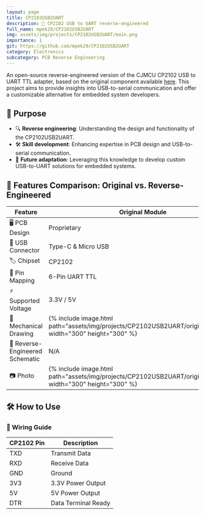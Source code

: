 ```yaml
---
layout: page
title: CP2102USB2UART
description: 🔌 CP2102 USB to UART reverse-engineered
full_name: mpek29/CP2102USB2UART
img: assets/img/projects/CP2102USB2UART/main.png
importance: 1
git: https://github.com/mpek29/CP2102USB2UART
category: Electronics
subcategory: PCB Reverse Engineering
---
```



An open-source reverse-engineered version of the CJMCU CP2102 USB to UART TTL adapter, based on the original component available [here](https://fr.aliexpress.com/item/1005006975725106.html). This project aims to provide insights into USB-to-serial communication and offer a customizable alternative for embedded system developers.

## 🎯 Purpose

- 🔍 **Reverse engineering**: Understanding the design and functionality of the CP2102USB2UART.
- 🛠️ **Skill development**: Enhancing expertise in PCB design and USB-to-serial communication.
- 🔄 **Future adaptation**: Leveraging this knowledge to develop custom USB-to-UART solutions for embedded systems.

## 📝 Features Comparison: Original vs. Reverse-Engineered


| Feature            | Original Module | Reverse-Engineered Version |
|--------------------|----------------|---------------------------|
| 🖥️ PCB Design        | Proprietary     | Open-source & customizable |
| 🔌 USB Connector     | Type-C & Micro USB | Type-C & Micro USB |
| 🏷️ Chipset           | CP2102          | CP2102 |
| 📌 Pin Mapping       | 6-Pin UART TTL  | 6-Pin UART TTL |
| ⚡ Supported Voltage | 3.3V / 5V       | 3.3V / 5V |
| 👐 Mechanical Drawing  | {% include image.html path="assets/img/projects/CP2102USB2UART/original_pcb.png" width="300" height="300" %} | {% include image.html path="assets/img/projects/CP2102USB2UART/reversed_pcb.png" width="300" height="300" %} |
| 📝 Reverse-Engineered Schematic | N/A | {% include image.html path="assets/img/projects/CP2102USB2UART/reversed_sch.png" width="300" height="300" %} |
| 📷 Photo             | {% include image.html path="assets/img/projects/CP2102USB2UART/original_3d.png" width="300" height="300" %} | {% include image.html path="assets/img/projects/CP2102USB2UART/reversed_3d.png" width="300" height="300" %} |

## 🛠️ How to Use

### 📌 Wiring Guide


| CP2102 Pin | Description |
|------------|-------------|
| TXD        | Transmit Data |
| RXD        | Receive Data |
| GND        | Ground |
| 3V3        | 3.3V Power Output |
| 5V         | 5V Power Output |
| DTR        | Data Terminal Ready |


